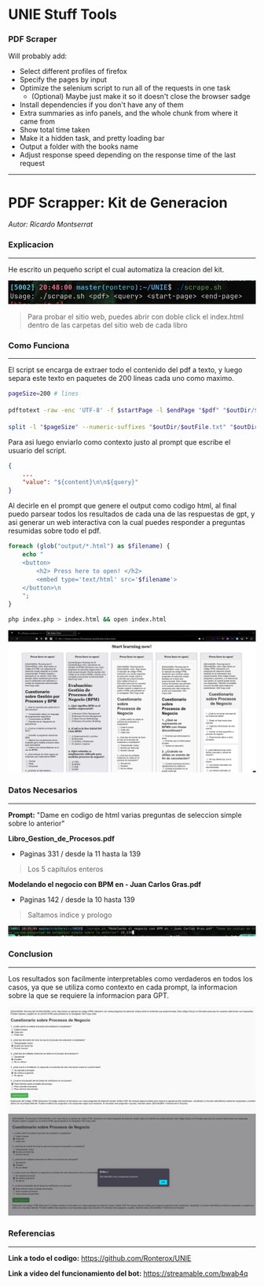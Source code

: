 # UNIE Stuff Tools

### PDF Scraper

Will probably add:

- Select different profiles of firefox
- Specify the pages by input
- Optimize the selenium script to run all of the requests in one task
    - (Optional) Maybe just make it so it doesn't close the browser sadge
- Install dependencies if you don't have any of them
- Extra summaries as info panels, and the whole chunk from where it came from
- Show total time taken
- Make it a hidden task, and pretty loading bar
- Output a folder with the books name
- Adjust response speed depending on the response time of the last request

---

# PDF Scrapper: Kit de Generacion

*Autor: Ricardo Montserrat*

### Explicacion
---

He escrito un pequeño script el cual automatiza la creacion del kit.

![](help.png)

> Para probar el sitio web, puedes abrir con doble click el index.html dentro de las carpetas
> del sitio web de cada libro

### Como Funciona
---

El script se encarga de extraer todo el contenido del pdf a texto,
y luego separa este texto en paquetes de 200 lineas cada uno como maximo.

```bash
pageSize=200 # lines

pdftotext -raw -enc 'UTF-8' -f $startPage -l $endPage "$pdf" "$outDir/$outFile.txt"

split -l "$pageSize" --numeric-suffixes "$outDir/$outFile.txt" "$outDir/page"
```

Para asi luego enviarlo como contexto justo al prompt que escribe el usuario del script.

```json
{
    ...
    "value": "${content}\n\n${query}"
}
```
Al decirle en el prompt que genere el output como codigo html, al final puedo
parsear todos los resultados de cada una de las respuestas de gpt,
y asi generar un web interactiva con la cual puedes responder a preguntas
resumidas sobre todo el pdf.

```php
foreach (glob("output/*.html") as $filename) {
    echo "
    <button>
        <h2> Press here to open! </h2>
        <embed type='text/html' src='$filename'>
    </button>\n
    ";
}
```

```bash
php index.php > index.html && open index.html
```

![](web.png)

### Datos Necesarios
---

**Prompt:** "Dame en codigo de html varias preguntas de seleccion simple sobre lo anterior"

**Libro_Gestion_de_Procesos.pdf**
- Paginas 331 / desde la 11 hasta la 139
> Los 5 capitulos enteros

**Modelando el negocio con BPM en - Juan Carlos Gras.pdf**
- Paginas 142 / desde la 10 hasta 139
> Saltamos indice y prologo

![](script.png)

### Conclusion
---

Los resultados son facilmente interpretables como verdaderos en todos los casos,
ya que se utiliza como contexto en cada prompt, la informacion sobre la que se requiere
la informacion para GPT.

![](preguntas.png)
![](respuesta.png)

### Referencias
---

**Link a todo el codigo:** https://github.com/Ronterox/UNIE

**Link a video del funcionamiento del bot:** https://streamable.com/bwab4q

